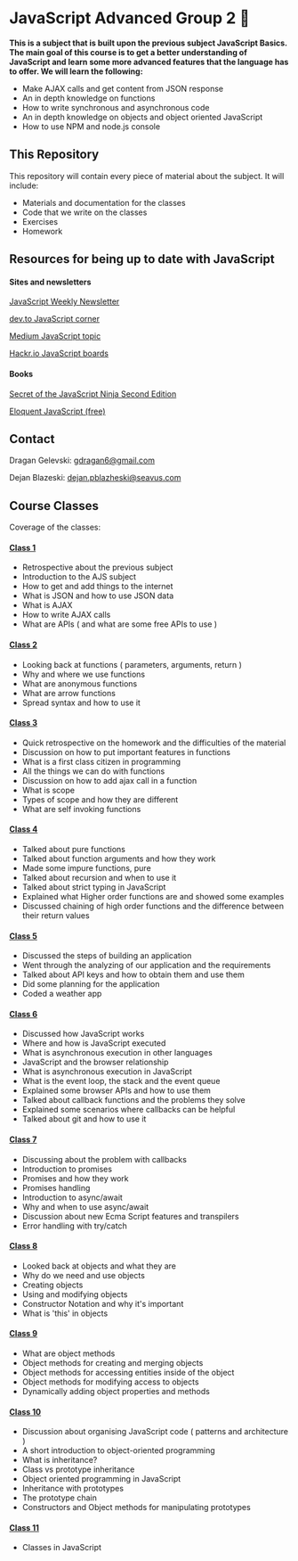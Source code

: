 # JavaScript Advanced Group 2 &#x1F4D8;
**This is a subject that is built upon the previous subject JavaScript Basics. The main goal of this course is to get a better understanding of JavaScript and learn some more advanced features that the language has to offer. We will learn the following:**
* Make AJAX calls and get content from JSON response
* An in depth knowledge on functions
* How to write synchronous and asynchronous code
* An in depth knowledge on objects and object oriented JavaScript
* How to use NPM and node.js console

## This Repository
This repository will contain every piece of material about the subject. It will include:
* Materials and documentation for the classes 
* Code that we write on the classes
* Exercises
* Homework

## Resources for being up to date with JavaScript
#### Sites and newsletters
[JavaScript Weekly Newsletter](https://javascriptweekly.com/)

[dev.to JavaScript corner](https://dev.to/t/javascript)

[Medium JavaScript topic](https://medium.com/topic/javascript)

[Hackr.io JavaScript boards](https://hackr.io/tutorials/learn-javascript)

#### Books
[Secret of the JavaScript Ninja Second Edition](https://www.bookdepository.com/Secrets-of-the-JavaScript-Ninja--Second-Edition/9781617292859)

[Eloquent JavaScript (free)](https://eloquentjavascript.net/)

## Contact
Dragan Gelevski: gdragan6@gmail.com

Dejan Blazeski: dejan.pblazheski@seavus.com

## Course Classes
Coverage of the classes:

#### [Class 1](https://github.com/sedc-codecademy/sedc7-04-ajs/blob/master/g2/Class1/README.md)
* Retrospective about the previous subject
* Introduction to the AJS subject
* How to get and add things to the internet
* What is JSON and how to use JSON data
* What is AJAX
* How to write AJAX calls
* What are APIs ( and what are some free APIs to use )

#### [Class 2](https://github.com/sedc-codecademy/sedc7-04-ajs/blob/master/g2/Class2/README.md)
* Looking back at functions ( parameters, arguments, return )
* Why and where we use functions
* What are anonymous functions
* What are arrow functions
* Spread syntax and how to use it

#### [Class 3](https://github.com/sedc-codecademy/sedc7-04-ajs/blob/master/g2/Class3/README.md)
* Quick retrospective on the homework and the difficulties of the material
* Discussion on how to put important features in functions
* What is a first class citizen in programming
* All the things we can do with functions
* Discussion on how to add ajax call in a function
* What is scope
* Types of scope and how they are different
* What are self invoking functions

#### [Class 4](https://github.com/sedc-codecademy/sedc7-04-ajs/blob/master/g2/Class4/README.md)
* Talked about pure functions
* Talked about function arguments and how they work
* Made some impure functions, pure
* Talked about recursion and when to use it
* Talked about strict typing in JavaScript
* Explained what Higher order functions are and showed some examples
* Discussed chaining of high order functions and the difference between their return values

#### [Class 5](https://github.com/sedc-codecademy/sedc7-04-ajs/blob/master/g2/Class5/README.md)
* Discussed the steps of building an application
* Went through the analyzing of our application and the requirements
* Talked about API keys and how to obtain them and use them
* Did some planning for the application
* Coded a weather app

#### [Class 6](https://github.com/sedc-codecademy/sedc7-04-ajs/blob/master/g2/Class6/README.md)
* Discussed how JavaScript works
* Where and how is JavaScript executed
* What is asynchronous execution in other languages
* JavaScript and the browser relationship
* What is asynchronous execution in JavaScript
* What is the event loop, the stack and the event queue
* Explained some browser APIs and how to use them
* Talked about callback functions and the problems they solve
* Explained some scenarios where callbacks can be helpful
* Talked about git and how to use it

#### [Class 7](https://github.com/sedc-codecademy/sedc7-04-ajs/blob/master/g2/Class7/README.md)
* Discussing about the problem with callbacks
* Introduction to promises
* Promises and how they work
* Promises handling
* Introduction to async/await
* Why and when to use async/await
* Discussion about new Ecma Script features and transpilers
* Error handling with try/catch

#### [Class 8](https://github.com/sedc-codecademy/sedc7-04-ajs/blob/master/g2/Class8/README.md)
* Looked back at objects and what they are
* Why do we need and use objects
* Creating objects
* Using and modifying objects
* Constructor Notation and why it's important
* What is 'this' in objects

#### [Class 9](https://github.com/sedc-codecademy/sedc7-04-ajs/blob/master/g2/Class9/README.md)
* What are object methods
* Object methods for creating and merging objects
* Object methods for accessing entities inside of the object
* Object methods for modifying access to objects
* Dynamically adding object properties and methods

#### [Class 10](https://github.com/sedc-codecademy/sedc7-04-ajs/blob/master/g2/Class10/README.md)
* Discussion about organising JavaScript code ( patterns and architecture )
* A short introduction to object-oriented programming
* What is inheritance? 
* Class vs prototype inheritance
* Object oriented programming in JavaScript
* Inheritance with prototypes
* The prototype chain
* Constructors and Object methods for manipulating prototypes

#### [Class 11](https://github.com/sedc-codecademy/sedc7-04-ajs/blob/master/g2/Class11/README.md)
* Classes in JavaScript
